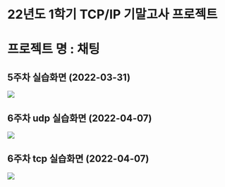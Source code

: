 # 22년도 1학기 TCP/IP 기말고사 프로젝트
# 프로젝트 명 : 채팅

## 5주차 실습화면 (2022-03-31)
<img width="" height="" src=5주차실습화면.png></img>

## 6주차 udp 실습화면 (2022-04-07)
<img width="" height="" src=6주차_과제_udp.png></img>
## 6주차 tcp 실습화면 (2022-04-07)
<img width="" height="" src=6주차_과제_tcp.png></img>
